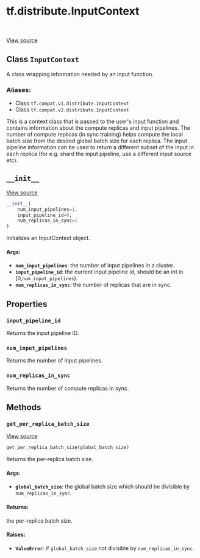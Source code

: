 <div itemscope itemtype="http://developers.google.com/ReferenceObject">
<meta itemprop="name" content="tf.distribute.InputContext" />
<meta itemprop="path" content="Stable" />
<meta itemprop="property" content="input_pipeline_id"/>
<meta itemprop="property" content="num_input_pipelines"/>
<meta itemprop="property" content="num_replicas_in_sync"/>
<meta itemprop="property" content="__init__"/>
<meta itemprop="property" content="get_per_replica_batch_size"/>
</div>

# tf.distribute.InputContext

<!-- Insert buttons -->

<table class="tfo-notebook-buttons tfo-api" align="left">
</table>

<a target="_blank" href="/code/stable/tensorflow/python/distribute/distribute_lib.py">View source</a>



## Class `InputContext`

<!-- Start diff -->
A class wrapping information needed by an input function.



### Aliases:

* Class `tf.compat.v1.distribute.InputContext`
* Class `tf.compat.v2.distribute.InputContext`


<!-- Placeholder for "Used in" -->

This is a context class that is passed to the user's input function and
contains information about the compute replicas and input pipelines. The
number of compute replicas (in sync training) helps compute the local batch
size from the desired global batch size for each replica. The input pipeline
information can be used to return a different subset of the input in each
replica (for e.g. shard the input pipeline, use a different input
source etc).

<h2 id="__init__"><code>__init__</code></h2>

<a target="_blank" href="/code/stable/tensorflow/python/distribute/distribute_lib.py">View source</a>

``` python
__init__(
    num_input_pipelines=1,
    input_pipeline_id=0,
    num_replicas_in_sync=1
)
```

Initializes an InputContext object.


#### Args:


* <b>`num_input_pipelines`</b>: the number of input pipelines in a cluster.
* <b>`input_pipeline_id`</b>: the current input pipeline id, should be an int in
  [0,`num_input_pipelines`).
* <b>`num_replicas_in_sync`</b>: the number of replicas that are in sync.



## Properties

<h3 id="input_pipeline_id"><code>input_pipeline_id</code></h3>

Returns the input pipeline ID.


<h3 id="num_input_pipelines"><code>num_input_pipelines</code></h3>

Returns the number of input pipelines.


<h3 id="num_replicas_in_sync"><code>num_replicas_in_sync</code></h3>

Returns the number of compute replicas in sync.




## Methods

<h3 id="get_per_replica_batch_size"><code>get_per_replica_batch_size</code></h3>

<a target="_blank" href="/code/stable/tensorflow/python/distribute/distribute_lib.py">View source</a>

``` python
get_per_replica_batch_size(global_batch_size)
```

Returns the per-replica batch size.


#### Args:


* <b>`global_batch_size`</b>: the global batch size which should be divisible by
  `num_replicas_in_sync`.


#### Returns:

the per-replica batch size.



#### Raises:


* <b>`ValueError`</b>: if `global_batch_size` not divisible by
  `num_replicas_in_sync`.



